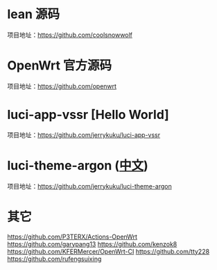# lean 源码
项目地址：https://github.com/coolsnowwolf
# OpenWrt 官方源码
项目地址：https://github.com/openwrt
# luci-app-vssr [Hello World]
项目地址：https://github.com/jerrykuku/luci-app-vssr
# luci-theme-argon ([中文](/README_ZH.md))
项目地址：https://github.com/jerrykuku/luci-theme-argon
# 其它
https://github.com/P3TERX/Actions-OpenWrt
https://github.com/garypang13
https://github.com/kenzok8
https://github.com/KFERMercer/OpenWrt-CI
https://github.com/tty228
https://github.com/rufengsuixing
